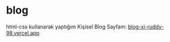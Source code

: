 # blog
 html-css kullanarak yaptığım
Kişisel Blog Sayfam:
[blog-xi-ruddy-98.vercel.app](https://blog-xi-ruddy-98.vercel.app/)
